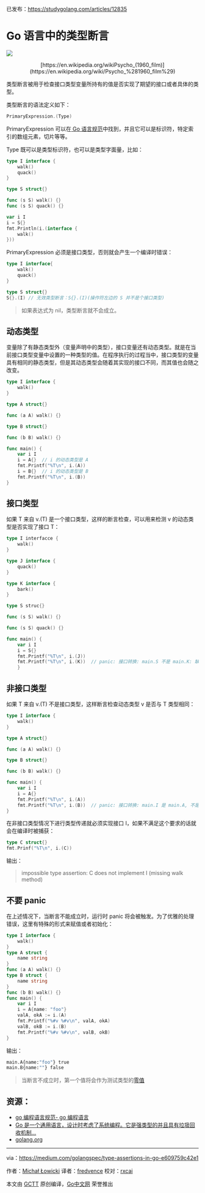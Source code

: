 已发布：https://studygolang.com/articles/12835

# Go 语言中的类型断言

![](https://raw.githubusercontent.com/studygolang/gctt-images/master/type-assertion/1_p6c6i0niHNOIlRbsAhD3lA.jpeg)
<center>[https://en.wikipedia.org/wikiPsycho_(1960_film)](https://en.wikipedia.org/wiki/Psycho_%281960_film%29)</center>

类型断言被用于检查接口类型变量所持有的值是否实现了期望的接口或者具体的类型。

类型断言的语法定义如下：

```go
PrimaryExpression.(Type)
```

PrimaryExpression 可以在[ Go 语言规范](https://golang.org/ref/spec#PrimaryExpr)中找到，并且它可以是标识符，特定索引的数组元素，切片等等。

Type 既可以是类型标识符，也可以是类型字面量，比如：

```go
type I interface {
	walk()
	quack()
}

type S struct{}

func (s S) walk() {}
func (s S) quack() {}

var i I
i = S{}
fmt.Println(i.(interface {
	walk()
}))
```

PrimaryExpression 必须是接口类型，否则就会产生一个编译时错误：

```go
type I interface{
	walk()
	quack()
}

type S struct{}
S{}.(I) // 无效类型断言：S{}.(I)(操作符左边的 S 并不是个接口类型)
```

> 如果表达式为 nil，类型断言就不会成立。

## 动态类型

变量除了有静态类型外（变量声明中的类型），接口变量还有动态类型。就是在当前接口类型变量中设置的一种类型的值。在程序执行的过程当中，接口类型的变量具有相同的静态类型，但是其动态类型会随着其实现的接口不同，而其值也会随之改变。

```go
type I interface {
	walk()
}

type A struct{}

func (a A) walk() {}

type B struct{}

func (b B) walk() {}

func main() {
	var i I
	i = A{}  // i 的动态类型是 A
	fmt.Printf("%T\n", i.(A))
	i = B{}  // i 的动态类型是 B
	fmt.Printf("%T\n", i.(B))
}
```

## 接口类型

如果 T 来自 v.(T) 是一个接口类型，这样的断言检查，可以用来检测 v 的动态类型是否实现了接口 T：

```go
type I interfacce {
	walk()
}

type J interface {
	quack()
}

type K interface {
	bark()
}

type S struc{}

func (s S) walk() {}

func (s S) quack() {}

func main() {
	var i I
	i = S{}
	fmt.Printf("%T\n", i.(J))
	fmt.Printf("%T\n", i.(K))  // panic: 接口转换: main.S 不是 main.K: 缺少方法 bark
	}
```

## 非接口类型

如果 T 来自 v.(T) 不是接口类型，这样断言检查动态类型 v 是否与 T 类型相同：

```go
type I interface {
	walk()
}

type A struct{}

func (a A) walk() {}

type B struct{}

func (b B) walk() {}

func main() {
	var i I
	i = A{}
	fmt.Printf("%T\n", i.(A))
	fmt.Printf("%T\n", i.(B))  // panic: 接口转换: main.I 是 main.A, 不是 main.B
}
```

在非接口类型情况下进行类型传递就必须实现接口 I，如果不满足这个要求的话就会在编译时被捕获：

```go
type C struct{}
fmt.Prinf("%T\n", i.(C))
```

输出：

> impossible type assertion:
> C does not implement I (missing walk method)

## 不要 panic

在上述情况下，当断言不能成立时，运行时 panic 将会被触发。为了优雅的处理错误，这里有特殊的形式来赋值或者初始化：

```go
type I interface {
	walk()
}
type A struct {
	name string
}
func (a A) walk() {}
type B struct {
	name string
}
func (b B) walk() {}
func main() {
	var i I
	i = A{name: "foo"}
	valA, okA := i.(A)
	fmt.Printf("%#v %#v\n", valA, okA)
	valB, okB := i.(B)
	fmt.Printf("%#v %#v\n", valB, okB)
}
```

输出：

```bash
main.A{name:"foo"} true
main.B{name:""} false
```

> 当断言不成立时，第一个值将会作为测试类型的[零值](https://golang.org/ref/spec#The_zero_value)

## 资源：
* [go 编程语言规范- go 编程语言](https://golang.org/ref/spec#TypeAssertion)
* [Go 是一个通用语言，设计时考虑了系统编程。它是强类型的并且具有垃圾回收机制...](https://golang.org/ref/spec#TypeAssertion)
* [golang.org](https://golang.org/ref/spec#TypeAssertion)

---

via：https://medium.com/golangspec/type-assertions-in-go-e609759c42e1

 作者：[Michał Łowicki](https://medium.com/@mlowicki)
 译者：[fredvence](https://github.com/fredvence)
 校对：[rxcai](https://github.com/rxcai)

 本文由 [GCTT](https://github.com/studygolang/GCTT) 原创编译，[Go中文网](https://studygolang.com/) 荣誉推出
